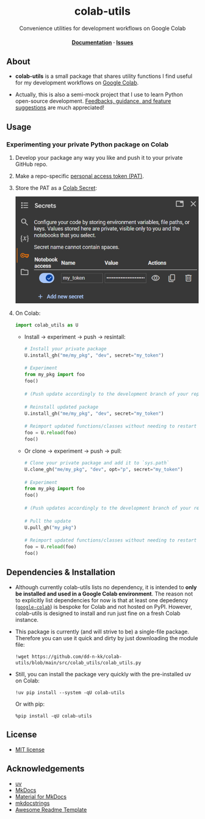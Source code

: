 <div align="center">
  <h1><b>colab-utils</b></h1>
  <p>
    Convenience utilities for development workflows on Google Colab
  </p>

  <h4>
    <a href="https://colab-utils.readthedocs.io">Documentation</a>
  <span> · </span>
    <a href="https://github.com/dd-n-kk/colab-utils/issues/">Issues</a>
  </h4>
</div>


## About

- __colab-utils__ is a small package that shares utility functions
  I find useful for my development workflows on [Google Colab](https://colab.google).

- Actually, this is also a semi-mock project that I use to learn Python open-source development.
  [Feedbacks, guidance, and feature suggestions](https://github.com/dd-n-kk/colab-utils/issues/)
  are much appreciated!


## Usage

### Experimenting your private Python package on Colab

1. Develop your package any way you like and push it to your private GitHub repo.

2. Make a repo-specific [personal access token (PAT)](https://is.gd/qWZkuT).

3. Store the PAT as a [Colab Secret](https://stackoverflow.com/a/77737451):

    ![Colab Secrets demo](assets/imgs/colab_secrets.png)

4. On Colab:
    ```py
    import colab_utils as U
    ```

    - Install → experiment → push → resintall:
      ```py
      # Install your private package
      U.install_gh("me/my_pkg", "dev", secret="my_token")

      # Experiment
      from my_pkg import foo
      foo()

      # (Push update accordingly to the development branch of your repo)

      # Reinstall updated package
      U.install_gh("me/my_pkg", "dev", secret="my_token")

      # Reimport updated functions/classes without needing to restart Colab session
      foo = U.reload(foo)
      foo()
      ```

    - Or clone → experiment → push → pull:
      ```py
      # Clone your private package and add it to `sys.path`
      U.clone_gh("me/my_pkg", "dev", opt="p", secret="my_token")

      # Experiment
      from my_pkg import foo
      foo()

      # (Push updates accordingly to the development branch of your repo)

      # Pull the update
      U.pull_gh("my_pkg")

      # Reimport updated functions/classes without needing to restart Colab session
      foo = U.reload(foo)
      foo()
      ```


## Dependencies & Installation

- Although currently colab-utils lists no dependency,
  it is intended to __only be installed and used in a Google Colab environment__.
  The reason not to explicitly list dependencies for now is that
  at least one depedency ([`google-colab`](https://github.com/googlecolab/colabtools))
  is bespoke for Colab and not hosted on PyPI.
  However, colab-utils is designed to install and run just fine on a fresh Colab instance.

- This package is currently (and will strive to be) a single-file package.
  Therefore you can use it quick and dirty by just downloading the module file:
  ``` { .yaml .copy }
  !wget https://github.com/dd-n-kk/colab-utils/blob/main/src/colab_utils/colab_utils.py
  ```

- Still, you can install the package very quickly with the pre-installed uv on Colab:
  ``` { .yaml .copy }
  !uv pip install --system -qU colab-utils
  ```
  Or with pip:
  ``` { .yaml .copy }
  %pip install -qU colab-utils
  ```


## License

- [MIT license](https://github.com/dd-n-kk/colab-utils/blob/main/LICENSE)


## Acknowledgements

- [uv](https://github.com/astral-sh/uv)
- [MkDocs](https://github.com/mkdocs/mkdocs)
- [Material for MkDocs](https://github.com/squidfunk/mkdocs-material)
- [mkdocstrings](https://github.com/mkdocstrings/mkdocstrings)
- [Awesome Readme Template](https://github.com/Louis3797/awesome-readme-template)
